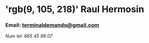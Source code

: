 # 'rgb(9, 105, 218)' Raul Hermosin
### Email: terminaldemando@gmail.com     
*Num tel: 665 45 98 07*
